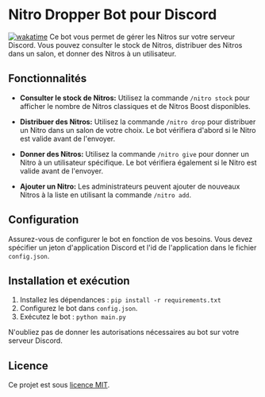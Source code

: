 # Nitro Dropper Bot pour Discord
[![wakatime](https://wakatime.com/badge/user/e16f8dc4-b56f-49c4-8545-e57b81a03503/project/018af678-918d-4a09-b7e6-8b0555c2740c.svg)](https://wakatime.com/badge/user/e16f8dc4-b56f-49c4-8545-e57b81a03503/project/018af678-918d-4a09-b7e6-8b0555c2740c)
Ce bot vous permet de gérer les Nitros sur votre serveur Discord. Vous pouvez consulter le stock de Nitros, distribuer des Nitros dans un salon, et donner des Nitros à un utilisateur.

## Fonctionnalités

- **Consulter le stock de Nitros:** Utilisez la commande `/nitro stock` pour afficher le nombre de Nitros classiques et de Nitros Boost disponibles.

- **Distribuer des Nitros:** Utilisez la commande `/nitro drop` pour distribuer un Nitro dans un salon de votre choix. Le bot vérifiera d'abord si le Nitro est valide avant de l'envoyer.

- **Donner des Nitros:** Utilisez la commande `/nitro give` pour donner un Nitro à un utilisateur spécifique. Le bot vérifiera également si le Nitro est valide avant de l'envoyer.

- **Ajouter un Nitro:** Les administrateurs peuvent ajouter de nouveaux Nitros à la liste en utilisant la commande `/nitro add`.

## Configuration

Assurez-vous de configurer le bot en fonction de vos besoins. Vous devez spécifier un jeton d'application Discord et l'id de l'application dans le fichier `config.json`.

## Installation et exécution

1. Installez les dépendances : `pip install -r requirements.txt`
2. Configurez le bot dans `config.json`.
3. Exécutez le bot : `python main.py`

N'oubliez pas de donner les autorisations nécessaires au bot sur votre serveur Discord.

## Licence

Ce projet est sous [licence MIT](LICENSE).
